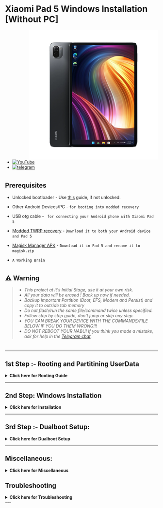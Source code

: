 # Xiaomi Pad 5 Windows Installation [Without PC]
<img align="right" src="nabu.png" width="425" alt="Windows 11 Running On A Xiaomi Pad 5">

- [![YouTube](https://github.com/Kumar-Jy/Windows-in-PocoF1-Without-PC/assets/20044626/3abc8b52-c5c6-4495-b623-d1312195d639)](https://youtu.be/57yx5eoBu5U)
- [![telegram](https://img.shields.io/badge/chat-telegram-brightgreen.svg?logo=telegram&style=flat-square)](https://t.me/WinInstaller)
#

## Prerequisites
- Unlocked bootloader - Use [this](https://github.com/erdilS/Port-Windows-11-Xiaomi-Pad-5/blob/main/guide/English/unlock-bootloader-en.md) guide, if not unlocked.

- Other Android Devices/PC - ```for booting into modded recovery```

- USB otg cable - ``` for connecting your Android phone with Xiaomi Pad 5```

- [Modded TWRP recovery](https://github.com/Kumar-Jy/Windows-in-NABU-Without-PC/releases/tag/Modded-TWRP-Recovery) - ``` Download it to both your Android device and Pad 5 ```

- [Magisk Manager APK](https://github.com/topjohnwu/Magisk/releases) - ``` Download it in Pad 5 and rename it to magisk.zip ```

-  ```A Working Brain```
#

## ⚠️ Warning
> - _This project at it's Initial Stage, use it at your own risk._
> - _All your data will be erased ! Back up now if needed._
> - _Backup Important Partition (Boot, EFS, Modem and Persist) and copy it to outside tab memory_
> - _Do not flash/run the same file/command twice unless specified._
> - _Follow step by step guide, don't jump or skip any step._
> - _YOU CAN BREAK YOUR DEVICE WITH THE COMMANDS/FILE BELOW IF YOU DO THEM WRONG!!!_
> - _DO NOT REBOOT YOUR NABU! If you think you made a mistake, ask for help in the [Telegram chat](https://t.me/WinInstaller)._
#

---

## 1st Step :- Rooting and Partitining UserData
<details>
  <summary><strong>Click here for Rooting Guide</strong></summary> 
  
- Reboot your Pad 5 into Fastboot mode by pressing power and volume down button together.

- Connect pad 5 with Android phone/PC using a USB OTG cable, and boot it into twrp using command `fastboot boot modded-twrp-nabu.img` either through [Bugjaeger app](https://play.google.com/store/apps/details?id=eu.sisik.hackendebug&pcampaignid=web_share) or [termux](https://github.com/Kumar-Jy/trrtool) or through this [web application](https://arkt-7.github.io/nabu/) (open it in chrome).
  
- TWRP should be opened , Go to Advance - Install Recovery Ramdisk - select Modded-Twrp.img from Download folder and swip to install.
  
- Now go to `Install`, select `magisk.zip` from Download folder, and swipe to Install (skip this step if your device is already rooted).

- Twrp main screen > `Advanced` > `Terminal` and type `partition $` (replace `$` with the desired partition size in GB, like `partition 60`) and press enter.

- Reboot to the system and complete the Android setup, Download and install [Magisk.apk](https://github.com/topjohnwu/Magisk/releases), open it and reboot if prompted.

</details>

---

## 2nd Step: Windows Installation
<details>
  <summary><strong>Click here for Installation</strong></summary>

- Download the latest [`WinInstaller.zip`](https://github.com/Kumar-Jy/Windows-in-NABU-Without-PC/releases/tag/Nabu-WinInstaller).

- Download a normal [`Windows ARM ESD`](https://arkt-7.github.io/woawin/), or you can download [`24h2 IoT LTSC`](https://drive.google.com/file/d/1WvTUIldcmffprJ2ZrdrLjlKqlz_vSlYa/view?usp=drivesdk).

- Place the ESD file in the `Download` folder on your Xiaomi Pad 5 or in the `WOA` folder on a USB drive. (Yes, you can also install it using a USB drive.)

- Reboot to the Modded TWRP, go to Install, select `WinInstaller.zip`, and swipe to flash. Once finished, reboot to the system.

- Wait until all processes are completed, and the Windows setup appears. (This may take a maximum of 10 to 15 minutes and will eventually reboot 2 or 3 times.)

</details>

---
## 3rd Step :- Dualboot Setup:
<details>
  <summary><strong>Click here for Dualboot Setup</strong></summary>
  
- Double-click the `Android` icon on the desktop to switch to Android (from Windows).
- To boot from Android to Windows, install the [Woa-Helper.apk](https://github.com/n00b69/woa-helper/releases) from the Download folder, allow root permissions, and press `QUICK BOOT TO WINDOWS`.

</details>

---

## Miscellaneous:
<details>
  <summary><strong>Click here for Miscellaneous</strong></summary>
  
- Locate `Toolbox` folder in the `C:\` drive. It contains various useful files and folders.
- To install Microsoft Office, connect to the internet and run `Office Tool Plus.exe` from the `office_tool` folder.
- For AtlasOS, unzip and run `AMEWizard`, select `AtlasPlaybook.apbx`, and follow the instructions.
- For Windows and Office activation, connect to the internet run `winactivator.bat` as an administrator.

</details>

## Troubleshooting
<details>
  <summary><strong>Click here for Troubleshooting</strong></summary>

#### After clicking on the Android icon from the Windows desktop, if it boots into TWRP recovery:
> - (This error generally occurs if you are using a custom ROM and flashed WinInstaller from an inactive partition.)
> - Switch slots in TWRP reboot section and reboot to the system.
> - Open the Woa-Helper app, allow root permission, click on `MOUNT WINDOWS PARTITION`, then click on `backup boot partition` and select `Windows`.

#### If it fails to boot into Windows, do the following steps:
> - Reboot to fastboot and flash your Android boot.img: `fastboot flash boot_ab /path/to/boot.img`.
> - You can just reboot into TWRP by using the command `fastboot boot /path/to/twrp.img` and restore boot.img from the `/sdcard/backup` folder.
> - If you are using an AOSP ROM and TWRP is installed in the secondary partition, type the fastboot command `fastboot set_active other` and your Android will be back.

> [!TIP]
> You can use [`Nabu Fastboot Tool`](https://arkt-7.github.io/nabu/) to enter all these commands for troubleshooting.
> 
> Locate the `backup` folder on your device's internal storage and save it to a safe place (such as Google Drive).

</details>
---

